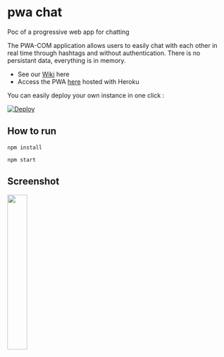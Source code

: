 # pwa chat

Poc of a progressive web app for chatting

The PWA-COM application allows users to easily chat with each other in real time through hashtags and without authentication. There is no persistant data, everything is in memory.

- See our [Wiki](https://github.com/blipn/pwa-com-pub/wiki) here 
- Access the PWA [here](https://pwa-com.herokuapp.com/) hosted with Heroku

You can easily deploy your own instance in one click :

 [![Deploy](https://www.herokucdn.com/deploy/button.svg)](https://heroku.com/deploy)

## How to run

```
npm install
```

```
npm start
```

## Screenshot

<img src="https://github.com/blipn/pwa-com-pub/blob/master/wiki/screen0.jpg" width="30%">
